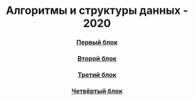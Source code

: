 <h1 align=center> Алгоритмы и структуры данных - 2020 </h1>

<h3 align=center> <a href="Part1">Первый блок</a> </h3>
<h3 align=center> <a href="Part2">Второй блок</a> </h3>
<h3 align=center> <a href="Part3">Третий блок</a> </h3>
<h3 align=center> <a href="Part4">Четвёртый блок</a> </h3>
